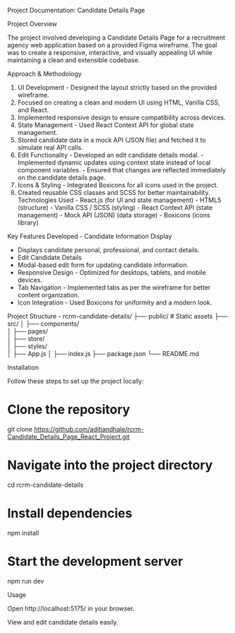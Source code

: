 Project Documentation: Candidate Details Page 

Project Overview 

The project involved developing a Candidate Details Page for a recruitment agency web 
application based on a provided Figma wireframe. The goal was to create a responsive, 
interactive, and visually appealing UI while maintaining a clean and extensible codebase. 

Approach & Methodology 
1. UI Development - Designed the layout strictly based on the provided wireframe.
2. Focused on creating a clean and modern UI using HTML, Vanilla CSS, and React.
3. Implemented responsive design to ensure compatibility across devices. 
4. State Management - Used React Context API for global state management.
5. Stored candidate data in a mock API (JSON file) and fetched it to simulate real API calls. 
6. Edit Functionality - Developed an edit candidate details modal. - Implemented dynamic updates using context state instead of local component variables. - Ensured that changes are reflected immediately on the candidate details page. 
7. Icons & Styling - Integrated Boxicons for all icons used in the project.
8. Created reusable CSS classes and SCSS for better maintainability. 
Technologies Used - React.js (for UI and state management) - HTML5 (structure) - Vanilla CSS / SCSS (styling) - React Context API (state management) - Mock API (JSON) (data storage) - Boxicons (icons library)

Key Features Developed - 
Candidate Information Display
- Displays candidate personal, professional, and contact details.
- Edit Candidate Details 
- Modal-based edit form for updating candidate information.
- Responsive Design - Optimized for desktops, tablets, and mobile devices.
- Tab Navigation - Implemented tabs as per the wireframe for better content organization.
- Icon Integration - Used Boxicons for uniformity and a modern look.

Project Structure - 
  rcrm-candidate-details/
├── public/          # Static assets
├── src/
│   ├── components/  
│   ├── pages/       
│   ├── store/      
│   ├── styles/     
│   ├── App.js
│   ├── index.js
├── package.json
└── README.md

Installation

Follow these steps to set up the project locally:

# Clone the repository
git clone https://github.com/aditiandhale/rcrm-Candidate_Details_Page_React_Project.git

# Navigate into the project directory
cd rcrm-candidate-details

# Install dependencies
npm install

# Start the development server
npm run dev

Usage

Open http://localhost:5175/ in your browser.

View and edit candidate details easily.



      
